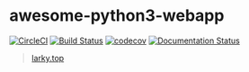 # awesome-python3-webapp
[![CircleCI](https://circleci.com/gh/cqa34688/awesome.svg?style=svg)](https://circleci.com/gh/cqa34688/awesome)
[![Build Status](https://travis-ci.com/cqa34688/awesome.svg?branch=master)](https://travis-ci.com/cqa34688/awesome)
[![codecov](https://codecov.io/gh/cqa34688/awesome-python3-webapp/branch/master/graph/badge.svg)](https://codecov.io/gh/cqa34688/awesome-python3-webapp)
[![Documentation Status](https://readthedocs.org/projects/apw/badge/?version=latest)](https://apw.readthedocs.io/?badge=latest)
>[larky.top](https://larky.top/)
